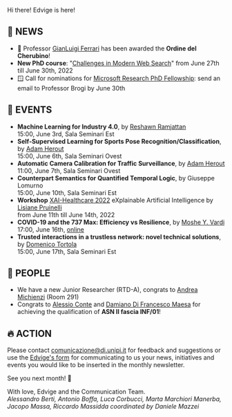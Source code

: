 Hi there! Edvige is here!

## 📰 NEWS

- 👼 Professor [GianLuigi Ferrari](http://pages.di.unipi.it/ferrari/) has been awarded the **Ordine del Cherubino**!
- **New PhD course**: "[Challenges in Modern Web Search](https://phd.dii.unipi.it/en/courses/item/3612-prof-franco-maria-nardini,-salvatore-trani,-isti-cnr-italy-challenges-in-modern-web-search-,-5-8-july-2021.html)" from June 27th till June 30th, 2022
- 🪟 Call for nominations for [Microsoft Research PhD Fellowship](https://www.microsoft.com/en-us/research/academic-program/phd-fellowship/europe/): send an email to Professor Brogi by June 30th

## 📆 EVENTS

- **Machine Learning for Industry 4.0**, by [Reshawn Ramjattan](https://www.linkedin.com/in/reshawn/)<br/>
  15:00, June 3rd, Sala Seminari Est
- **Self-Supervised Learning for Sports Pose Recognition/Classification**, by [Adam Herout](https://www.linkedin.com/in/adamherout/)<br/>
  15:00, June 6th, Sala Seminari Ovest
- **Automatic Camera Calibration for Traffic Surveillance**, by [Adam Herout](https://www.linkedin.com/in/adamherout/)<br/>
  11:00, June 7th, Sala Seminari Ovest
- **Counterpart Semantics for Quantified Temporal Logic**, by Giuseppe Lomurno<br/>
  15:00, June 10th, Sala Seminari Est
- **Workshop** [XAI-Healthcare 2022](https://www.um.es/aike/events/XAI-Healthcare/)
  eXplainable Artificial Intelligence by [Lisiane Pruinelli](https://www.linkedin.com/in/lisianepruinelli/)<br/>
  from June 11th till June 14th, 2022
- **COVID-19 and the 737 Max: Efficiency vs Resilience**, by [Moshe Y. Vardi](https://www.cs.rice.edu/~vardi/)<br/>
  17:00, June 16th, [online](https://meet.google.com/sbm-xqby-okj)
- **Trusted interactions in a trustless network: novel technical solutions**, by [Domenico Tortola](https://www.linkedin.com/in/domenico-tortola-296a71188/)<br/>
  15:00, June 17th, Sala Seminari Est

## 🎉 PEOPLE

- We have a new Junior Researcher (RTD-A), congrats to [Andrea Michienzi](http://pages.di.unipi.it/michienzi/) (Room 291)
- Congrats to [Alessio Conte](https://scholar.google.it/citations?user=O9LNIuQAAAAJ&hl=en) and [Damiano Di Francesco Maesa](https://scholar.google.it/citations?user=9u78kdMAAAAJ&hl=it) for achieving the qualification of **ASN II fascia INF/01**! 

## 🔥 ACTION

Please contact [comunicazione@di.unipi.it](mailto:comunicazione@di.unipi.it)
for feedback and suggestions or use the [Edvige's form](https://forms.gle/QjRuQ12iqabMtU2F8)
for communicating to us your news, initiatives and events you would like to be inserted in the
monthly newsletter.

See you next month! 🦉

With love, Edvige and the Communication Team.<br/>
*Alessandro Berti, Antonio Boffa, Luca Corbucci, Marta Marchiori Manerba, Jacopo Massa, Riccardo Massidda coordinated by Daniele Mazzei*
<!-- *[Alessandro Berti](https://www.linkedin.com/in/aleberti/), [Antonio Boffa](https://www.linkedin.com/in/aboffa/), [Luca Corbucci](https://www.linkedin.com/in/lucacorbucci/), [Marta Marchiori Manerba](https://www.linkedin.com/in/marta-marchiori-manerba/), -->
<!-- [Jacopo Massa](https://www.linkedin.com/in/jacopo-massa/), [Riccardo Massidda](https://www.linkedin.com/in/riccardomassidda/) coordinated by [Daniele Mazzei](https://www.linkedin.com/in/dmazzei/)* -->
